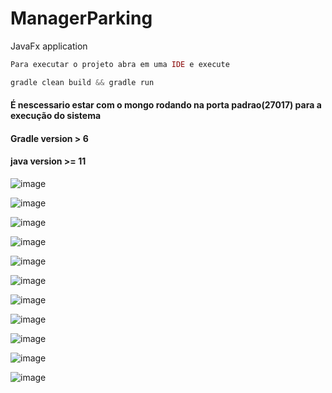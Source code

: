 # ManagerParking
JavaFx application 

~~~php
Para executar o projeto abra em uma IDE e execute
~~~

~~~java
gradle clean build && gradle run
~~~

#### É nescessario estar com o mongo rodando na porta padrao(27017) para a execução do sistema
#### Gradle version > 6 
#### java version >= 11

![image](https://user-images.githubusercontent.com/57408709/131681789-9d72fc42-6015-492b-a3e3-91f08aea6725.png)

![image](https://user-images.githubusercontent.com/57408709/131681996-77cf7674-932d-4447-a16d-2e326333b169.png)

![image](https://user-images.githubusercontent.com/57408709/131682117-e5250dda-aa90-4204-87eb-058f98896567.png)

![image](https://user-images.githubusercontent.com/57408709/131682259-da46b430-37de-42e4-9869-8fe80dddccae.png)

![image](https://user-images.githubusercontent.com/57408709/131682515-afb747c6-b11e-404e-8a86-299c9e52e7cb.png)

![image](https://user-images.githubusercontent.com/57408709/131682569-badc54e3-1082-46f5-9876-cd9531c9c5e8.png)

![image](https://user-images.githubusercontent.com/57408709/131682788-6b88ef60-a878-485b-b5fc-dda6b11d4695.png)

![image](https://user-images.githubusercontent.com/57408709/131682902-88e3afd8-dc93-4117-8b49-722265206303.png)


![image](https://user-images.githubusercontent.com/57408709/131683083-c11da871-578e-4e8c-af54-88e03b8ef664.png)

![image](https://user-images.githubusercontent.com/57408709/131683201-64890714-4608-4333-9f1e-5e4eda529ed3.png)

![image](https://user-images.githubusercontent.com/57408709/131683473-24e9ff1a-dab4-4535-b6bb-54c59a4c25ef.png)



